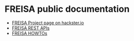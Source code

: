# FREISA public documentation

- [FREISA Project page on hackster.io](https://www.hackster.io/projects/845012)
- [FREISA REST APIs](apis.md)
- [FREISA HOWTOs](howto/)

<!-- EOF -->

